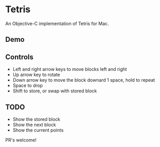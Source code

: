 # Tetris

An Objective-C implementation of Tetris for Mac.

## Demo

## Controls

- Left and right arrow keys to move blocks left and right
- Up arrow key to rotate
- Down arrow key to move the block downard 1 space, hold to repeat
- Space to drop
- Shift to store, or swap with stored block

## TODO

- Show the stored block
- Show the next block
- Show the current points

PR's welcome!
